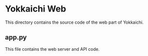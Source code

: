 # Yokkaichi Web
This directory contains the source code of the web part of Yokkaichi.

## app.py
This file contains the web server and API code.
